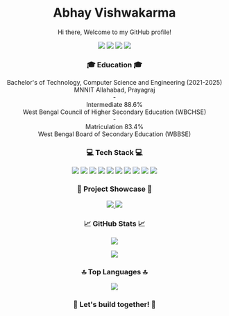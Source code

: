 <!-- Your Name -->
<h1 align="center">Abhay Vishwakarma</h1>

<!-- Your Introduction -->
<p align="center">
  Hi there, Welcome to my GitHub profile!
</p>

<!-- Your Social Media and Contact -->
<p align="center">
  <a href="https://www.linkedin.com/in/abhay43/"><img src="https://img.shields.io/badge/-LinkedIn-blue?style=flat&logo=linkedin"></a>
  <a href="mailto:vishwakarmaabhay10@gmail.com"><img src="https://img.shields.io/badge/-Email-D14836?style=flat&logo=email&logoColor=white"></a>
  <a href="https://leetcode.com/p_ekk_a/"><img src="https://img.shields.io/badge/-LeetCode-FFA116?style=flat&logo=leetcode&logoColor=white"></a>
  <a href="https://auth.geeksforgeeks.org/user/p_ekk_a/"><img src="https://img.shields.io/badge/-GeeksforGeeks-0F9D58?style=flat&logo=geeksforgeeks&logoColor=white"></a>
</p>

<!-- Your Education -->
<h3 align="center">🎓 Education 🎓</h3>
<p align="center">
    Bachelor's of Technology, Computer Science and Engineering (2021-2025)<br>
    MNNIT Allahabad, Prayagraj<br>
  - <br>Intermediate 88.6%<br>
    West Bengal Council of Higher Secondary Education (WBCHSE)<br>
  - <br>Matriculation 83.4%<br>
    West Bengal Board of Secondary Education (WBBSE)
</p>

<!-- Your Skills -->
<h3 align="center">💻 Tech Stack 💻</h3>
<p align="center">
  <img src="https://img.shields.io/badge/-Git-F05032?style=flat&logo=git&logoColor=white">
  <img src="https://img.shields.io/badge/-HTML5-E34F26?style=flat&logo=html5&logoColor=white">
  <img src="https://img.shields.io/badge/-CSS3-1572B6?style=flat&logo=css3">
  <img src="https://img.shields.io/badge/-JavaScript-F7DF1E?style=flat&logo=javascript&logoColor=white">
  <img src="https://img.shields.io/badge/-MongoDB-47A248?style=flat&logo=mongodb&logoColor=white">
  <img src="https://img.shields.io/badge/-Node.js-339933?style=flat&logo=node.js&logoColor=white">
  <img src="https://img.shields.io/badge/-Express.js-000000?style=flat&logo=express&logoColor=white">
  <img src="https://img.shields.io/badge/-Solidity-363636?style=flat&logo=solidity&logoColor=white">
  <img src="https://img.shields.io/badge/-Web3.Storage-6600FF?style=flat&logo=web3dotstorage&logoColor=white">
  <img src="https://img.shields.io/badge/-Ethers.js-3C3C3D?style=flat&logo=ethereum&logoColor=white">
</p>



<!-- Your Projects -->

<h3 align="center">🚀 Project Showcase 🚀</h3>
<p align="center">
  <a href="https://github.com/Abhinav-21/Healthcare-Record-Management">
    <img src="https://github-readme-stats.vercel.app/api/pin/?username=Abhinav-21&repo=Healthcare-Record-Management&theme=dark">
  </a>
  <a href="https://github.com/abhay-43/Internet-Hinglish-Memes-Classification-using-Multimodal-Learning">
    <img src="https://github-readme-stats.vercel.app/api/pin/?username=abhay-43&repo=My-Ethereum-Wallet&theme=dark">
  </a>
</p>

<!-- Your GitHub Stats -->
<h3 align="center">📈 GitHub Stats 📈</h3>
<p align="center">
  <img src="https://github-readme-stats.vercel.app/api?username=abhay-43&show_icons=true&theme=dark">
</p>
<p align="center">
  <a href="https://git.io/streak-stats"><img src="https://github-readme-streak-stats.herokuapp.com?user=abhay-43&theme=dark&date_format=M%20j%5B%2C%20Y%5D&mode=weekly"></a>
</p>

<!-- Your Top Languages -->
<h3 align="center">🔝 Top Languages 🔝</h3>
<p align="center">
  <a href="https://github.com/anuraghazra/github-readme-stats"><img src="https://github-readme-stats.vercel.app/api/top-langs/?username=abhay-43&theme=dark"></a>
</p>

<!-- Your Favorite Quote -->
<h3 align="center">🌟 Let's build together! 🌟</h3>

<!--
**abhay-43/abhay-43** is a ✨ _special_ ✨ repository because its `README.md` (this file) appears on your GitHub profile.

Here are some ideas to get you started:

- 🔭 I’m currently working on ...
- 🌱 I’m currently learning ...
- 👯 I’m looking to collaborate on ...
- 🤔 I’m looking for help with ...
- 💬 Ask me about ...
- 📫 How to reach me: ...
- 😄 Pronouns: ...
- ⚡ Fun fact: ...
-->

